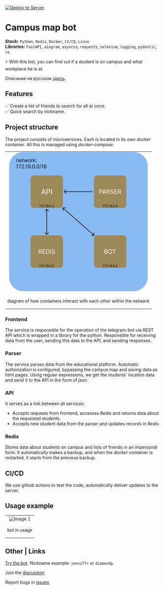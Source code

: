 [![Deploy to Server](https://github.com/DrVeles/friends_bot/actions/workflows/deploy.yml/badge.svg?branch=develop)](https://github.com/DrVeles/friends_bot/actions/workflows/deploy.yml)
# Campus map bot

**Stack:** `Python`, `Redis`, `Docker`, `CI/CD`, `Linux` <br>
**Libraries:** `FastAPI`, `aiogram`, `asyncio`, `requests`, `selenium`, `logging`, `pydantic`, `re`

⚡ With this bot, you can find out if a student is on campus and what workplace he is at.

Описание на русском [здесь](./readme_rus.md).

## Features

✅ Create a list of friends to search for all at once. <br>
✅ Quick search by nickname.

## Project structure

The project consists of microservices. Each is located in its own *docker* container. All this is managed using *docker-compose*. <br>
<table>
  <tr>
    <td align="center">
      <img src="misc/containers_scheme.png" height="450" alt="Image 1">
    </td>
  </tr>
  <tr>
    <td>
      <p>diagram of how containers interact with each other within the network</p>
    </td>
  </tr>
</table>



### Frontend 
The service is responsible for the operation of the telegram-bot via REST API which is wrapped in a library for the python. Responsible for receiving data from the user, sending this data to the API, and sending responses. 

### Parser
The service parses data from the educational platform.
Automatic authorization is configured, bypassing the campus map and saving data as html pages. Using regular expressions, we get the students' location data and send it to the API in the form of *json*. 
  
### API
It serves as a link between all services:
- Accepts requests from frontend, accesses *Redis* and returns data about the requested students.
- Accepts new student data from the parser and updates records in *Redis*
  
### Redis
Stores data about students on campus and lists of friends in an impersonal form. It automatically makes a backup, and when the *docker* container is restarted, it starts from the previous backup.
  
## CI/CD
We use github actions to test the code, automatically deliver updates to the server.

## Usage example 
<table>
  <tr>
    <td align="center">
      <img src="misc/presentation.gif" height="600" alt="Image 1">
    </td>
  </tr>
  <tr>
    <td>
      <p>bot in usage</p>
    </td>
  </tr>
</table>

## Other | Links

[Try the bot](https://t.me/kzn_campus_map_bot ). Nickname example: `jenniffr` or `diamondp`.

Join the [discussion](https://github.com/DrVeles/campus_map_bot/discussions )

Report bugs in [issues](https://github.com/DrVeles/campus_map_bot/issues )
